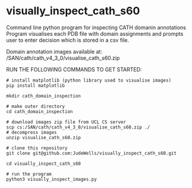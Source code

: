 # visually_inspect_cath_s60
Command line python program for inspecting CATH domanin annotations
Program visualises each PDB file with domain assignments and prompts user to enter decision
which is stored in a csv file.

Domain annotation images available at: /SAN/cath/cath_v4_3_0/visualise_cath_s60.zip

RUN THE FOLLOWING COMMANDS TO GET STARTED:
```
# install matplotlib (python library used to visualise images)
pip install matplotlib

mkdir cath_domain_inspection

# make outer directory
cd cath_domain_inspection

# download images zip file from UCL CS server
scp cs:/SAN/cath/cath_v4_3_0/visualise_cath_s60.zip ./
# decompress images
unzip visualise_cath_s60.zip

# clone this repository
git clone git@github.com:JudeWells/visually_inspect_cath_s60.git

cd visually_inspect_cath_s60

# run the program
python3 visually_inspect_images.py
```

